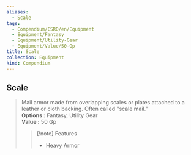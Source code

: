 ```yaml
---
aliases:
  - Scale
tags:
  - Compendium/CSRD/en/Equipment
  - Equipment/Fantasy
  - Equipment/Utility-Gear
  - Equipment/Value/50-Gp
title: Scale
collection: Equipment
kind: Compendium
---
```

## Scale  
  
>Mail armor made from overlapping scales or plates attached to a leather or cloth backing. Often called "scale mail."  
> **Options :** Fantasy, Utility Gear  
> **Value :** 50 Gp  
>>[!note] Features  
>> - Heavy Armor